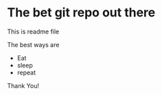 # The bet git repo out there
This is readme file

The best ways are 

- Eat 
- sleep
- repeat

Thank You!